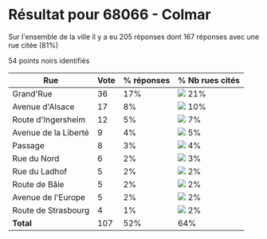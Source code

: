# Résultat pour 68066 - Colmar

Sur l'ensemble de la ville il y a eu 205 réponses dont 167 réponses avec une rue citée (81%)

54 points noirs identifiés

| Rue | Vote | % réponses | % Nb rues cités|
|-----|------|------------|----------------|
| Grand'Rue | 36 | 17% | <img src="../../img/bar_21.gif" />&nbsp;21%|
| Avenue d'Alsace | 17 | 8% | <img src="../../img/bar_10.gif" />&nbsp;10%|
| Route d'Ingersheim | 12 | 5% | <img src="../../img/bar_7.gif" />&nbsp;7%|
| Avenue de la Liberté | 9 | 4% | <img src="../../img/bar_5.gif" />&nbsp;5%|
| Passage | 8 | 3% | <img src="../../img/bar_4.gif" />&nbsp;4%|
| Rue du Nord | 6 | 2% | <img src="../../img/bar_3.gif" />&nbsp;3%|
| Rue du Ladhof | 5 | 2% | <img src="../../img/bar_2.gif" />&nbsp;2%|
| Route de Bâle | 5 | 2% | <img src="../../img/bar_2.gif" />&nbsp;2%|
| Avenue de l'Europe | 5 | 2% | <img src="../../img/bar_2.gif" />&nbsp;2%|
| Route de Strasbourg | 4 | 1% | <img src="../../img/bar_2.gif" />&nbsp;2%|
| **Total** | 107 | 52% | 64%|
